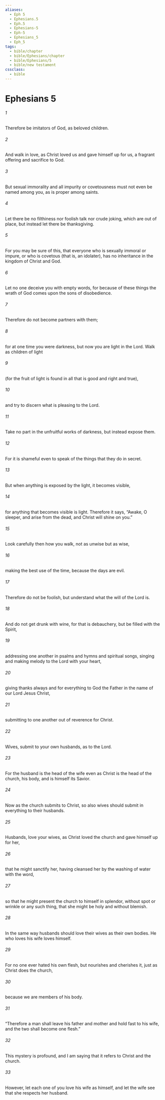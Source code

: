 ```yaml
---
aliases:
  - Eph 5
  - Ephesians.5
  - Eph.5
  - Ephesians-5
  - Eph-5
  - Ephesians_5
  - Eph_5
tags:
  - bible/chapter
  - bible/Ephesians/chapter
  - bible/Ephesians/5
  - bible/new testament
cssclass:
  - bible
---
```


# Ephesians 5

###### 1
Therefore be imitators of God, as beloved children.
###### 2
And walk in love, as Christ loved us and gave himself up for us, a fragrant offering and sacrifice to God.
###### 3
But sexual immorality and all impurity or covetousness must not even be named among you, as is proper among saints.
###### 4
Let there be no filthiness nor foolish talk nor crude joking, which are out of place, but instead let there be thanksgiving.
###### 5
For you may be sure of this, that everyone who is sexually immoral or impure, or who is covetous (that is, an idolater), has no inheritance in the kingdom of Christ and God.
###### 6
Let no one deceive you with empty words, for because of these things the wrath of God comes upon the sons of disobedience.
###### 7
Therefore do not become partners with them;
###### 8
for at one time you were darkness, but now you are light in the Lord. Walk as children of light
###### 9
(for the fruit of light is found in all that is good and right and true),
###### 10
and try to discern what is pleasing to the Lord.
###### 11
Take no part in the unfruitful works of darkness, but instead expose them.
###### 12
For it is shameful even to speak of the things that they do in secret.
###### 13
But when anything is exposed by the light, it becomes visible,
###### 14
for anything that becomes visible is light. Therefore it says,   “Awake, O sleeper, and arise from the dead, and Christ will shine on you.”
###### 15
Look carefully then how you walk, not as unwise but as wise,
###### 16
making the best use of the time, because the days are evil.
###### 17
Therefore do not be foolish, but understand what the will of the Lord is.
###### 18
And do not get drunk with wine, for that is debauchery, but be filled with the Spirit,
###### 19
addressing one another in psalms and hymns and spiritual songs, singing and making melody to the Lord with your heart,
###### 20
giving thanks always and for everything to God the Father in the name of our Lord Jesus Christ,
###### 21
submitting to one another out of reverence for Christ.
###### 22
Wives, submit to your own husbands, as to the Lord.
###### 23
For the husband is the head of the wife even as Christ is the head of the church, his body, and is himself its Savior.
###### 24
Now as the church submits to Christ, so also wives should submit in everything to their husbands.
###### 25
Husbands, love your wives, as Christ loved the church and gave himself up for her,
###### 26
that he might sanctify her, having cleansed her by the washing of water with the word,
###### 27
so that he might present the church to himself in splendor, without spot or wrinkle or any such thing, that she might be holy and without blemish.
###### 28
In the same way husbands should love their wives as their own bodies. He who loves his wife loves himself.
###### 29
For no one ever hated his own flesh, but nourishes and cherishes it, just as Christ does the church,
###### 30
because we are members of his body.
###### 31
“Therefore a man shall leave his father and mother and hold fast to his wife, and the two shall become one flesh.”
###### 32
This mystery is profound, and I am saying that it refers to Christ and the church.
###### 33
However, let each one of you love his wife as himself, and let the wife see that she respects her husband.


